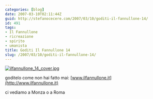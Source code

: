 ```yaml
---
categories: [blog]
date: 2007-03-10T02:11:44Z
guid: http://stefanocecere.com/2007/03/10/goditi-il-fannullone-14/
id: 491
tags:
- Il Fannullone
- ricreazione
- spirito
- umanista
title: Goditi Il Fannullone 14
slug: /2007/03/10/goditi-il-fannullone-14/
---
```


<a href="http://www.ilfannullone.it/ilfannullone_14/" rel="attachment wp-att-490" title="ilfannullone_14_cover.jpg"><img src="http://stefanocecere.com/wp-content/uploads/sites/3/2007/03/ilfannullone_14_cover.jpg" alt="ilfannullone_14_cover.jpg" /></a>

goditelo come non hai fatto mai: [www.ilfannullone.it](http://www.ilfannullone.it)

ci vediamo a Monza o a Roma